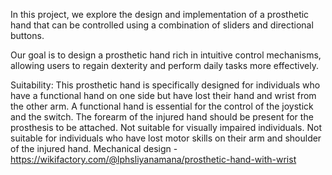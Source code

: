 In this project, we explore the design and implementation 
of a prosthetic hand that can be controlled using a 
combination of sliders and directional buttons.

Our goal is to design a prosthetic hand rich in intuitive 
control mechanisms, allowing users to regain dexterity and 
perform daily tasks more effectively.

Suitability: 
  This prosthetic hand is specifically designed for 
individuals who have a functional hand on one side 
but have lost their hand and wrist from the other 
arm. 
  A functional hand is essential for the control of the 
joystick and the switch. 
  The forearm of the injured hand should be present 
for the prosthesis to be attached. 
  Not suitable for visually impaired individuals.
  Not suitable for individuals who have lost motor 
skills on their arm and shoulder of the injured hand.
Mechanical design - https://wikifactory.com/@lphsliyanamana/prosthetic-hand-with-wrist
